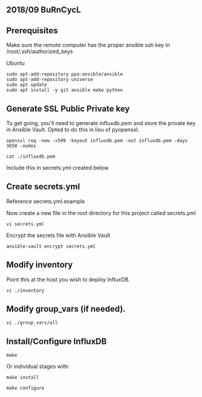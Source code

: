 ## 2018/09 BuRnCycL


## Prerequisites
Make sure the remote computer has the proper ansible ssh key in /root/.ssh/authorized_keys

Ubuntu
```
sudo apt-add-repository ppa:ansible/ansible
sudo apt-add-repository universe
sudo apt update
sudo apt install -y git ansible make python
```

## Generate SSL Public Private key
To get going, you'll need to generate influxdb.pem and store the private key in Ansible Vault. Opted to do this in lieu of pyopenssl.

```
openssl req -new -x509 -keyout influxdb.pem -out influxdb.pem -days 3650 -nodes
```

```
cat ./influxdb.pem
```

Include this in secrets.yml created below.

## Create secrets.yml

Reference secrets.yml.example

Now create a new file in the root directory for this project called secrets.yml
```
vi secrets.yml
```

Encrypt the secrets file with Ansible Vault
```
ansible-vault encrypt secrets.yml
```

## Modify inventory

Point this at the host you wish to deploy InfluxDB.
```
vi ./inventory
``` 

## Modify group_vars (if needed).

```
vi ./group_vars/all
```

## Install/Configure InfluxDB

```
make
```

Or individual stages with:

```
make install
```

```
make configure
```


